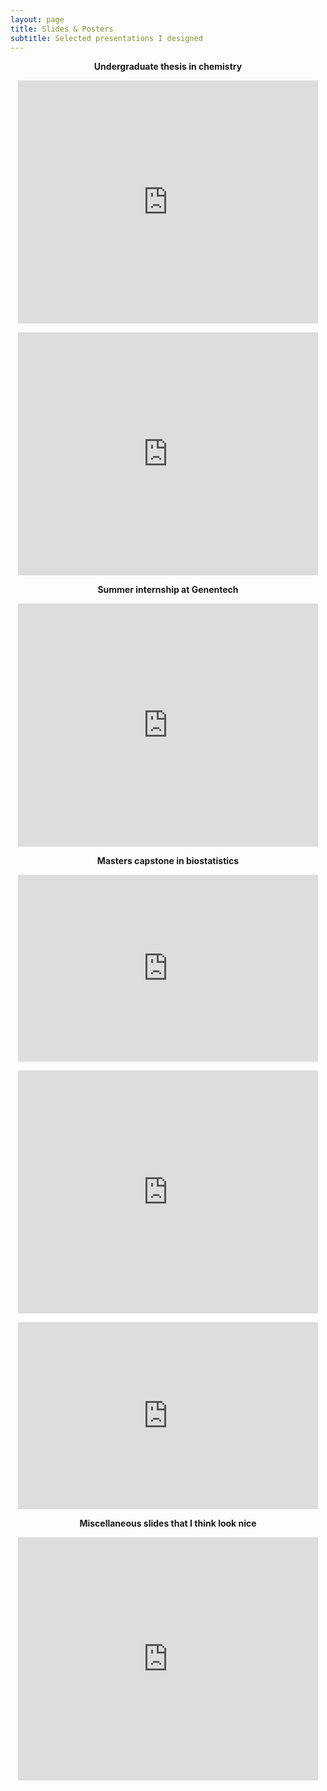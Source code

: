 ```yaml
---
layout: page
title: Slides & Posters
subtitle: Selected presentations I designed
---
```


<p align="center"><b>Undergraduate thesis in chemistry</b></p>

<p align="center"><iframe src="https://docs.google.com/presentation/d/e/2PACX-1vR_fDqgnZD9OoeT1aRZeYKKRklisc_1M_iSNHRKaaxhnu262RNA_i8hDNI9V7JIyA/embed?start=false&loop=false&delayms=3000" frameborder="0" width="480" height="389" allowfullscreen="true" mozallowfullscreen="true" webkitallowfullscreen="true"></iframe></p>

<p align="center"><iframe src="https://docs.google.com/presentation/d/e/2PACX-1vS0cXXKP0RNJxiqjh2UoJehY4j53WZDiGmvjKKJe0K1uKJzxEBBCDBHQUK94RSEHw/embed?start=false&loop=false&delayms=3000" frameborder="0" width="480" height="389" allowfullscreen="true" mozallowfullscreen="true" webkitallowfullscreen="true"></iframe></p>

<p align="center"><b>Summer internship at Genentech</b></p>

<p align="center"><iframe src="https://docs.google.com/presentation/d/e/2PACX-1vS-yC2G1su_JtuN0A1dHdpMEOTz8QcBQ-As2PzLnNPDoKfEXLVF1lwyIYaOEj-GLg/embed?start=false&loop=false&delayms=3000" frameborder="0" width="480" height="389" allowfullscreen="true" mozallowfullscreen="true" webkitallowfullscreen="true"></iframe></p>

<p align="center"><b>Masters capstone in biostatistics</b></p>

<p align="center"><iframe src="https://docs.google.com/presentation/d/e/2PACX-1vR-kn_n_o04Qgv_QtYIzunOJC6nSOrw3yRYzYWnepATJsK8qCvjJd0w75D5U4CKuw/embed?start=false&loop=false&delayms=3000" frameborder="0" width="480" height="299" allowfullscreen="true" mozallowfullscreen="true" webkitallowfullscreen="true"></iframe></p>

<p align="center"><iframe src="https://docs.google.com/presentation/d/e/2PACX-1vQEzO6Y38p8uJU5rUI_xodFiIqpgSob3CcOMQv6GdzQM5D_nKv92caUnqqCBRK0bQ/embed?start=false&loop=false&delayms=3000" frameborder="0" width="480" height="389" allowfullscreen="true" mozallowfullscreen="true" webkitallowfullscreen="true"></iframe></p>


<p align="center"><iframe src="https://docs.google.com/presentation/d/e/2PACX-1vTypzu87wDaP5aCah_fpTAkS87fk0UKm5m27gntD-93q93enA5_0zHgpXdMB4Uo9Q/embed?start=false&loop=false&delayms=3000" frameborder="0" width="480" height="299" allowfullscreen="true" mozallowfullscreen="true" webkitallowfullscreen="true"></iframe></p>


<p align="center"><b>Miscellaneous slides that I think look nice</b></p>

<p align="center"><iframe src="https://docs.google.com/presentation/d/e/2PACX-1vQfBEzWhgCwOH1ipmf5j0P1F3keQ38sg5E6ZoZ9lc4WbdQ67nyIaAxCTr-ZFde-aAjZpAVTFomDdzni/embed?start=false&loop=false&delayms=3000" frameborder="0" width="480" height="389" allowfullscreen="true" mozallowfullscreen="true" webkitallowfullscreen="true"></iframe></p>


